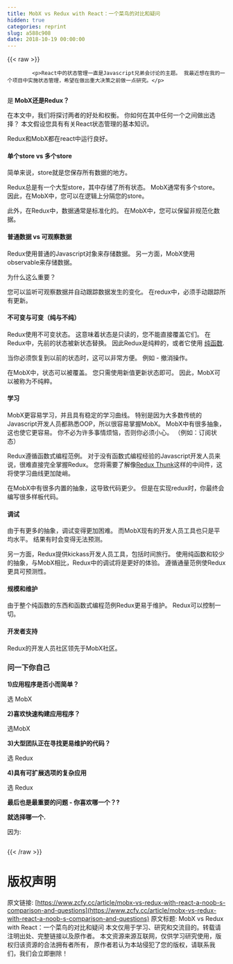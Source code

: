 ```yaml
---
title: MobX vs Redux with React：一个菜鸟的对比和疑问
hidden: true
categories: reprint
slug: a588c908
date: 2018-10-19 00:00:00
---
```


{{< raw >}}

            <p>React中的状态管理一直是Javascript兄弟会讨论的主题。 我最近想在我的一个项目中实施状态管理，希望在做出重大决策之前做一点研究。</p>
<p><img src="https://p0.ssl.qhimg.com/t01c21a5f915093f515.jpg" alt=""></p>
<p>是<strong> MobX还是Redux？</strong></p>
<p>在本文中，我们将探讨两者的好处和权衡。 你如何在其中任何一个之间做出选择？ 本文假设您具有有关React状态管理的基本知识。</p>
<p>Redux和MobX都在react中运行良好。</p>
<h4>单个store vs 多个store</h4>
<p>简单来说，store就是您保存所有数据的地方。</p>
<p>Redux总是有一个大型store，其中存储了所有状态。 MobX通常有多个store。 因此，在MobX中，您可以在逻辑上分隔您的store。</p>
<p>此外，在Redux中，数据通常是标准化的。 在MobX中，您可以保留非规范化数据。</p>
<h4>普通数据 vs 可观察数据</h4>
<p>Redux使用普通的Javascript对象来存储数据。 另一方面，MobX使用observable来存储数据。</p>
<p>为什么这么重要？</p>
<p>您可以监听可观察数据并自动跟踪数据发生的变化。 在redux中，必须手动跟踪所有更新。</p>
<h4>不可变与可变（纯与不纯）</h4>
<p>Redux使用不可变状态。 这意味着状态是只读的，您不能直接覆盖它们。 在Redux中，先前的状态被新状态替换。 因此Redux是纯粹的，或者它使用 <a href="https://medium.com/javascript-scene/master-the-javascript-interview-what-is-a-pure-function-d1c076bec976">纯函数</a>.</p>
<p>当你必须恢复到以前的状态时，这可以非常方便。 例如 - 撤消操作。</p>
<p>在MobX中，状态可以被覆盖。 您只需使用新值更新状态即可。 因此，MobX可以被称为不纯粹。</p>
<h4><strong>学习</strong></h4>
<p>MobX更容易学习，并且具有稳定的学习曲线。 特别是因为大多数传统的Javascript开发人员都熟悉OOP，所以很容易掌握MobX。 MobX中有很多抽象，这也使它更容易。 你不必为许多事情烦恼，否则你必须小心。 （例如：订阅状态）</p>
<p>Redux遵循函数式编程范例。 对于没有函数式编程经验的Javascript开发人员来说，很难直接完全掌握Redux。 您将需要了解像<a href="https://github.com/gaearon/redux-thunk">Redux Thunk</a>这样的中间件，这将使学习曲线更加陡峭。</p>
<p>在MobX中有很多内置的抽象，这导致代码更少。 但是在实现redux时，你最终会编写很多样板代码。</p>
<h4><strong>调试</strong></h4>
<p>由于有更多的抽象，调试变得更加困难。 而MobX现有的开发人员工具也只是平均水平。 结果有时会变得无法预测。</p>
<p>另一方面，Redux提供kickass开发人员工具，包括时间旅行。 使用纯函数和较少的抽象，与MobX相比，Redux中的调试将是更好的体验。 遵循通量范例使Redux更具可预测性。</p>
<h4>规模和维护</h4>
<p>由于整个纯函数的东西和函数式编程范例Redux更易于维护。 Redux可以控制一切。</p>
<h4>开发者支持</h4>
<p>Redux的开发人员社区领先于MobX社区。</p>
<h3>问一下你自己</h3>
<p><strong>1)应用程序是否小而简单？</strong></p>
<p>选 MobX</p>
<p><strong>2)喜欢快速构建应用程序？</strong></p>
<p>选MobX</p>
<p><strong>3)大型团队正在寻找更易维护的代码？</strong></p>
<p>选 Redux</p>
<p><strong>4)具有可扩展选项的复杂应用</strong></p>
<p>选 Redux</p>
<p><strong>最后也是最重要的问题 - 你喜欢哪一个？?</strong></p>
<p><strong>就选择哪一个.</strong></p>
<p>因为:</p>
<p><img src="https://p0.ssl.qhimg.com/t01364fba67bb856029.gif" alt=""></p>

          
{{< /raw >}}

# 版权声明
原文链接: [https://www.zcfy.cc/article/mobx-vs-redux-with-react-a-noob-s-comparison-and-questions](https://www.zcfy.cc/article/mobx-vs-redux-with-react-a-noob-s-comparison-and-questions)
原文标题: MobX vs Redux with React：一个菜鸟的对比和疑问
本文仅用于学习、研究和交流目的。转载请注明出处、完整链接以及原作者。
本文资源来源互联网，仅供学习研究使用，版权归该资源的合法拥有者所有，
原作者若认为本站侵犯了您的版权，请联系我们，我们会立即删除！

